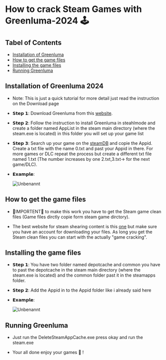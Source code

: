 # How to crack Steam Games with Greenluma-2024 🕹️

## Tabel of Contents 
 - [Installation of Greenluma](#installation-of-greenluma-2024)
 - [How to get the game files](#how-to-get-the-game-files)
 - [Installing the game files](#installing-the-game-files)
 - [Running Greenluma](#running-greenluma)

## Installation of Greenluma 2024

- Note: This is just a quick tutorial for more detail just read the instruction on the Download page

- 𝗦𝘁𝗲𝗽 𝟭: Download Greenluma from this [website](https://cs.rin.ru/forum/viewtopic.php?f=29&t=103709&hilit=greenluma).
  
- 𝗦𝘁𝗲𝗽 𝟮: Follow the instruction to install Greenluma in steahlmode and create a folder named AppList in the steam main directory (where the steam.exe is located)
  in this folder you will set up your game list

- 𝗦𝘁𝗲𝗽 𝟯: Search up your game on the [steamDB](https://steamdb.info/) and copie the Appid. Create a txt file with the name 0.txt and past your Appid in there. For more games or DLC repeat the process but create a different txt file named 1.txt (The number increases by one 2.txt,3.txt-> for the next game/DLC).

- 𝗘𝘅𝗮𝗺𝗽𝗹𝗲: 

    ![Unbenannt](https://github.com/user-attachments/assets/c1882578-ca46-45fe-8ea6-6d7d344c9cd0)

## How to get the game files

- 🚨IMPORTENT🚨 to make this work you have to get the Steam game clean files (Game files dirctly copie form steam game dirctory).

- The best website for steam shearing content is this [one](https://cs.rin.ru/forum/index.php) but make sure you have an account for downloading your files.
  As long you get the Steam clean files you can start with the actually "game cracking".

## Installing the game files 

   
 - 𝗦𝘁𝗲𝗽 𝟭: You have two folder named depotcache and common you have to past the depotcache in the steam main directory (where the steam.exe is located) and the common folder past it in the steamapps folder.
   
 - 𝗦𝘁𝗲𝗽 𝟮: Add the Appid in to the Appid folder like i already said here

 - 𝗘𝘅𝗮𝗺𝗽𝗹𝗲:
   
    ![Unbenannt](https://github.com/user-attachments/assets/7e2262fe-4247-4c9e-88fb-5a64fb7a4b7e)

## Running Greenluma

- Just run the DeleteSteamAppCache.exe press okay and run the steam.exe

- Your all done enjoy your games 🥳 ! 

